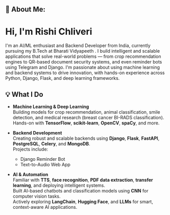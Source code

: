 ## 💫 About Me:
# Hi, I'm Rishi Chliveri
I'm an AI/ML enthusiast and Backend Developer from India,
currently pursuing my B.Tech at Bharati Vidyapeeth .
I build intelligent and scalable applications that solve real-world problems —
from crop recommendation engines to QR-based document security systems, and even reminder bots using Telegram and Django.
I'm passionate about using machine learning and backend systems to drive innovation, with hands-on experience across Python, Django, Flask, and deep learning frameworks.

## 💡 What I Do

- **Machine Learning & Deep Learning**  
  Building models for crop recommendation, animal classification, smile detection, and medical research (breast cancer BI-RADS classification).  
  Hands-on with **TensorFlow**, **scikit-learn**, **OpenCV**, **spaCy**, and more.

- **Backend Development**  
  Creating robust and scalable backends using **Django**, **Flask**, **FastAPI**, **PostgreSQL**, **Celery**, and **MongoDB**.  
  Projects include:  
  - Django Reminder Bot  
  - Text-to-Audio Web App

- **AI & Automation**  
  Familiar with **TTS**, **face recognition**, **PDF data extraction**, **transfer learning**, and deploying intelligent systems.  
  Built AI-based chatbots and classification models using **CNN** for computer vision tasks.  
  Actively exploring **LangChain**, **Hugging Face**, and **LLMs** for smart, context-aware AI applications.
